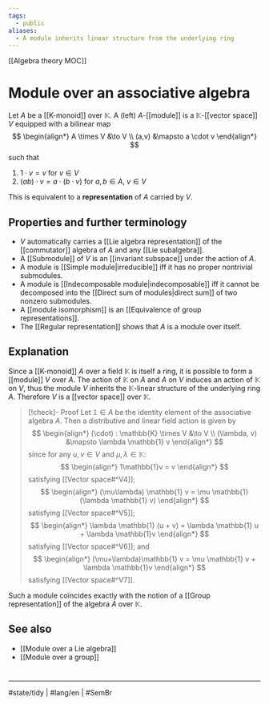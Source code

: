 ```yaml
---
tags:
  - public
aliases:
  - A module inherits linear structure from the underlying ring
---
```

[[Algebra theory MOC]]
# Module over an associative algebra

Let $A$ be a [[K-monoid]] over $\mathbb{K}$.
A (left) $A$-[[module]] is a $\mathbb{K}$-[[vector space]] $V$ equipped with a bilinear map
$$
\begin{align*}
A \times V &\to V \\
(a,v) &\mapsto a \cdot v
\end{align*}
$$
such that

1. $1 \cdot v = v$ for $v \in V$
2. $(ab)\cdot v = a \cdot(b \cdot v)$ for $a,b \in A$, $v \in V$

This is equivalent to a **representation** of $A$ carried by $V$.

## Properties and further terminology

- $V$ automatically carries a [[Lie algebra representation]] of the [[commutator]] algebra of $A$ and any [[Lie subalgebra]].
- A [[Submodule]] of $V$ is an [[invariant subspace]] under the action of $A$.
- A module is [[Simple module|irreducible]] iff it has no proper nontrivial submodules.
- A module is [[Indecomposable module|indecomposable]] iff it cannot be decomposed into the [[Direct sum of modules|direct sum]] of two nonzero submodules.
- A [[module isomorphism]] is an [[Equivalence of group representations]].
- The [[Regular representation]] shows that $A$ is a module over itself.

## Explanation

Since a [[K-monoid]] $A$ over a field $\mathbb{K}$ is itself a ring,
it is possible to form a [[module]] $V$ over $A$.
The action of $\mathbb{K}$ on $A$ and $A$ on $V$ induces an action of $\mathbb{K}$ on $V$,
thus the module $V$ inherits the $\mathbb{K}$-linear structure of the underlying ring $A$.
Therefore $V$ is a [[vector space]] over $\mathbb{K}$. 

> [!check]- Proof
> Let $\mathbb{1} \in A$ be the identity element of the associative algebra $A$.
> Then a distributive and linear field action is given by
> $$
> \begin{align*}
> (\cdot) : \mathbb{K} \times V &\to V \\
> (\lambda, v) &\mapsto \lambda \mathbb{1} v
> \end{align*}
> $$
> since for any $u,v \in V$ and $\mu,\lambda \in \mathbb{K}$:
> $$
> \begin{align*}
> 1\mathbb{1}v  = v
> \end{align*}
> $$
> satisfying [[Vector space#^V4]]; 
> $$
> \begin{align*}
> (\mu\lambda) \mathbb{1} v = \mu \mathbb{1} (\lambda \mathbb{1} v)
> \end{align*}
> $$
> satisfying [[Vector space#^V5]]; 
> $$
> \begin{align*}
> \lambda \mathbb{1} (u + v) = \lambda \mathbb{1} u + \lambda \mathbb{1}v
> \end{align*}
> $$
> satisfying [[Vector space#^V6]]; and
> $$
> \begin{align*}
> (\mu+\lambda)\mathbb{1} v = \mu \mathbb{1} v + \lambda \mathbb{1}v
> \end{align*}
> $$
> satisfying [[Vector space#^V7]].
> <span class="QED"/>

Such a module coïncides exactly with the notion of a [[Group representation]] of the algebra $A$ over $\mathbb{K}$.

## See also

- [[Module over a Lie algebra]]
- [[Module over a group]]

#
---
#state/tidy | #lang/en | #SemBr
